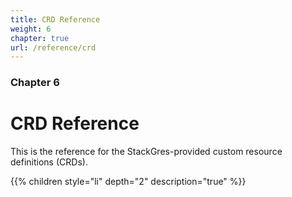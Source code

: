 ```yaml
---
title: CRD Reference
weight: 6
chapter: true
url: /reference/crd
---
```


### Chapter 6

# CRD Reference

This is the reference for the StackGres-provided custom resource definitions (CRDs).

{{% children style="li" depth="2" description="true" %}}